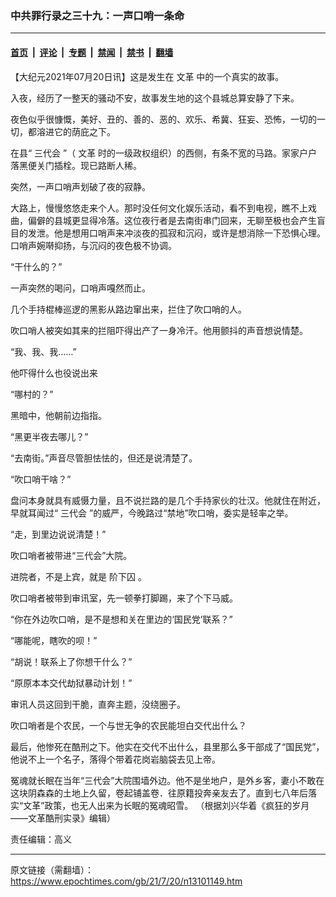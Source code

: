 ### 中共罪行录之三十九：一声口哨一条命

---

#### [首页](../../../..?n13101149) &nbsp;|&nbsp; [评论](../../../../../epoch-comment?n13101149) &nbsp;|&nbsp; [专题](../../../../../epoch-special?n13101149) &nbsp;|&nbsp; [禁闻](../../../../../epoch-news?n13101149) &nbsp;|&nbsp; [禁书](../../../../../books?n13101149) &nbsp;|&nbsp; [翻墙](https://github.com/gfw-breaker/nogfw/blob/master/README.md?n13101149)


<div class="post_content" id="artbody" itemprop="articleBody">
 <!-- article content begin -->
 <p>
  【大纪元2021年07月20日讯】这是发生在
  <ok href="https://www.epochtimes.com/gb/tag/%E6%96%87%E9%9D%A9.html">
   文革
  </ok>
  中的一个真实的故事。
 </p>
 <p>
  入夜，经历了一整天的骚动不安，故事发生地的这个县城总算安静了下来。
 </p>
 <p>
  夜色似乎很慷慨，美好、丑的、善的、恶的、欢乐、希冀、狂妄、恐怖，一切的一切，都溶进它的荫庇之下。
 </p>
 <p>
  在县“
  <ok href="https://www.epochtimes.com/gb/tag/%E4%B8%89%E4%BB%A3%E4%BC%9A.html">
   三代会
  </ok>
  ”（
  <ok href="https://www.epochtimes.com/gb/tag/%E6%96%87%E9%9D%A9.html">
   文革
  </ok>
  时的一级政权组织）的西侧，有条不宽的马路。家家户户落黑便关门插栓。现已路断人稀。
 </p>
 <p>
  突然，一声口哨声划破了夜的寂静。
 </p>
 <p>
  大路上，慢慢悠悠走来个人。那时没任何文化娱乐活动，看不到电视，瞧不上戏曲，偏僻的县城更显得冷落。这位夜行者是去南街串门回来，无聊至极也会产生盲目的发泄。他是想用口哨声来冲淡夜的孤寂和沉闷，或许是想消除一下恐惧心理。口哨声婉啭抑扬，与沉闷的夜色极不协调。
 </p>
 <p>
  “干什么的？”
 </p>
 <p>
  一声突然的喝问，口哨声嘎然而止。
 </p>
 <p>
  几个手持棍棒巡逻的黑影从路边窜出来，拦住了吹口哨的人。
 </p>
 <p>
  吹口哨人被突如其来的拦阻吓得出产了一身冷汗。他用颤抖的声音想说情楚。
 </p>
 <p>
  “我、我、我……”
 </p>
 <p>
  他吓得什么也役说出来
 </p>
 <p>
  “哪村的？”
 </p>
 <p>
  黑暗中，他朝前边指指。
 </p>
 <p>
  “黑更半夜去哪儿？”
 </p>
 <p>
  “去南街。”声音尽管胆怯怯的，但还是说清楚了。
 </p>
 <p>
  “吹口哨干啥？”
 </p>
 <p>
  盘问本身就具有威慑力量，且不说拦路的是几个手持家伙的壮汉。他就住在附近，早就耳闻过“
  <ok href="https://www.epochtimes.com/gb/tag/%E4%B8%89%E4%BB%A3%E4%BC%9A.html">
   三代会
  </ok>
  ”的威严，今晚路过“禁地”吹口哨，委实是轻率之举。
 </p>
 <p>
  “走，到里边说说清楚！”
 </p>
 <p>
  吹口哨者被带进“三代会”大院。
 </p>
 <p>
  进院者，不是上宾，就是
  <ok href="https://www.epochtimes.com/gb/tag/%E9%98%B6%E4%B8%8B%E5%9B%9A.html">
   阶下囚
  </ok>
  。
 </p>
 <p>
  吹口哨者被带到审讯室，先一顿拳打脚踢，来了个下马威。
 </p>
 <p>
  “你在外边吹口哨，是不是想和关在里边的‘国民党’联系？”
 </p>
 <p>
  “哪能呢，瞎吹的呗！”
 </p>
 <p>
  “胡说！联系上了你想干什么？”
 </p>
 <p>
  “原原本本交代劫狱暴动计划！”
 </p>
 <p>
  审讯人员这回到干脆，直奔主题，没绕圈子。
 </p>
 <p>
  吹口哨者是个农民，一个与世无争的农民能坦白交代出什么？
 </p>
 <p>
  最后，他惨死在酷刑之下。他实在交代不出什么，县里那么多干部成了“国民党”，他说不上一个名子，落得个带着花岗岩脑袋去见上帝。
 </p>
 <p>
  冤魂就长眠在当年“三代会”大院围墙外边。他不是坐地户，是外乡客，妻小不敢在这块阴森森的土地上久留，卷起铺盖卷．往原籍投奔亲友去了。直到七八年后落实“文革”政策，也无人出来为长眠的冤魂昭雪。 （根据刘兴华着《疯狂的岁月——文革酷刑实录》编辑）
 </p>
 <p>
  责任编辑：高义
 </p>
 <!-- article content end -->
 <div id="below_article_ad">
 </div>
</div>


---

原文链接（需翻墙）：https://www.epochtimes.com/gb/21/7/20/n13101149.htm